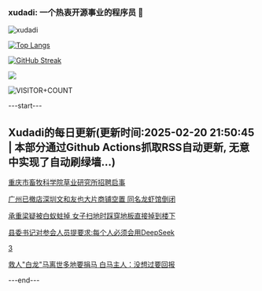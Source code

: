 ### xudadi: 一个热衷开源事业的程序员 👋

![xudadi](https://github-readme-stats-git-masterorgs-github-readme-stats-team.vercel.app/api?username=xudadi)

[![Top Langs](https://github-readme-stats.vercel.app/api/top-langs/?username=xudadi)](https://github.com/anuraghazra/github-readme-stats)

[![GitHub Streak](https://streak-stats.demolab.com?user=xudadi&locale=zh_Hans)](https://git.io/streak-stats)

![](https://raw.githubusercontent.com/xudadi/xudadi/main/assets/github-contribution-grid-snake.svg)

![VISITOR+COUNT](https://komarev.com/ghpvc/?username=xudadi&label=VISITOR+COUNT)


---start---

## Xudadi的每日更新(更新时间:2025-02-20 21:50:45 | 本部分通过Github Actions抓取RSS自动更新, 无意中实现了自动刷绿墙...)

[重庆市畜牧科学院草业研究所招聘启事](https://www.gongkaoleida.com/article/2295078)

[广州已撤店深圳文和友也大片商铺空置 同名龙虾馆倒闭](https://m.163.com/news/article/JOS6KMJD05129QAF.html)

[承重梁疑被白蚁蛀掉 女子扫地时踩穿地板直接掉到楼下](https://m.163.com/news/article/JOS4FMQ20530WJTO.html)

[县委书记对参会人员提要求:每个人必须会用DeepSeek](https://m.163.com/news/article/JOROCA1N0001899O.html)

[3](https://m.163.com/touch/news/sub/domestic)

[救人"白龙"马离世多地要捐马 白马主人：没想过要回报](https://m.163.com/news/article/JOROQQMM053469M5.html)

---end---
